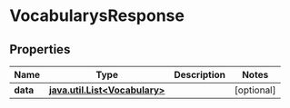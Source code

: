
# VocabularysResponse

## Properties
Name | Type | Description | Notes
------------ | ------------- | ------------- | -------------
**data** | [**java.util.List&lt;Vocabulary&gt;**](Vocabulary.md) |  |  [optional]



